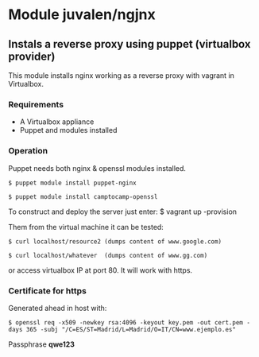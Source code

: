 # Module juvalen/ngjnx
## Instals a reverse proxy using puppet (virtualbox provider)
This module installs nginx working as a reverse proxy with vagrant in Virtualbox.

### Requirements
* A Virtualbox appliance
* Puppet and modules installed

### Operation
Puppet needs both nginx & openssl modules installed.

`$ puppet module install puppet-nginx`

`$ puppet module install camptocamp-openssl`

To construct and deploy the server just enter:
$ vagrant up -provision

Them from the virtual machine it can be tested:

`$ curl localhost/resource2 (dumps content of www.google.com)`

`$ curl localhost/whatever  (dumps content of www.gg.com)`

or access virtualbox IP at port 80. It will work with https. 

### Certificate for https
Generated ahead in host with:

`$ openssl req -x509 -newkey rsa:4096 -keyout key.pem -out cert.pem -days 365 -subj "/C=ES/ST=Madrid/L=Madrid/O=IT/CN=www.ejemplo.es"`

Passphrase **qwe123**

